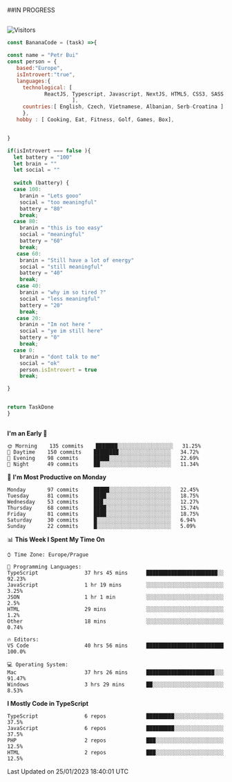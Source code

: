 ##IN PROGRESS
##
![Visitors](https://komarev.com/ghpvc/?username=petrbui&style=for-the-badge&label=Visitors+👀)
```Javascript
const BananaCode = (task) =>{

const name = "Petr Bui"
const person = {
   based:"Europe",
   isIntrovert:"true",
   languages:{
     technological: [ 
            ReactJS, Typescript, Javascript, NextJS, HTML5, CSS3, SASS, Redux, Node, Storybook, Styled-Component
                     ],
     countries:[ English, Czech, Vietnamese, Albanian, Serb-Croatina ]
     },
   hobby : [ Cooking, Eat, Fitness, Golf, Games, Box],


}

if(isIntrovert === false ){
  let battery = "100"
  let brain = ""
  let social = ""
  
  switch (battery) {
  case 100:
    branin = "Lets gooo"
    social = "too meaningful"
    battery = "80"
    break;
  case 80:
    branin = "this is too easy"
    social = "meaningful"
    battery = "60"
    break;
   case 60:
    branin = "Still have a lot of energy"
    social = "still meaningful"
    battery = "40"
    break;
   case 40:
    branin = "why im so tired ?"
    social = "less meaningful"
    battery = "20"
    break;
   case 20:
    branin = "Im not here "
    social = "ye im still here"
    battery = "0"
    break;
  case 0:
    branin = "dont talk to me"
    social = "ok"
    person.isIntrovert = true
    break;

}


return TaskDone
}
```



##
<!--
[![My GitHub stats](https://github-readme-stats.vercel.app/api?username=petrbui&theme=github_dark)](https://github.com/anuraghazra/github-readme-stats)

[![My wakatime stats](https://github-readme-stats.vercel.app/api/wakatime?username=petrbui&theme=github_dark)](https://github.com/anuraghazra/github-readme-stats)
-->
<!--START_SECTION:waka-->
**I'm an Early 🐤** 

```text
🌞 Morning    135 commits    ███████░░░░░░░░░░░░░░░░░░   31.25% 
🌆 Daytime    150 commits    ████████░░░░░░░░░░░░░░░░░   34.72% 
🌃 Evening    98 commits     █████░░░░░░░░░░░░░░░░░░░░   22.69% 
🌙 Night      49 commits     ██░░░░░░░░░░░░░░░░░░░░░░░   11.34%

```
📅 **I'm Most Productive on Monday** 

```text
Monday       97 commits     █████░░░░░░░░░░░░░░░░░░░░   22.45% 
Tuesday      81 commits     ████░░░░░░░░░░░░░░░░░░░░░   18.75% 
Wednesday    53 commits     ███░░░░░░░░░░░░░░░░░░░░░░   12.27% 
Thursday     68 commits     ████░░░░░░░░░░░░░░░░░░░░░   15.74% 
Friday       81 commits     ████░░░░░░░░░░░░░░░░░░░░░   18.75% 
Saturday     30 commits     █░░░░░░░░░░░░░░░░░░░░░░░░   6.94% 
Sunday       22 commits     █░░░░░░░░░░░░░░░░░░░░░░░░   5.09%

```


📊 **This Week I Spent My Time On** 

```text
⌚︎ Time Zone: Europe/Prague

💬 Programming Languages: 
TypeScript               37 hrs 45 mins      ███████████████████████░░   92.23% 
JavaScript               1 hr 19 mins        ░░░░░░░░░░░░░░░░░░░░░░░░░   3.25% 
JSON                     1 hr 1 min          ░░░░░░░░░░░░░░░░░░░░░░░░░   2.5% 
HTML                     29 mins             ░░░░░░░░░░░░░░░░░░░░░░░░░   1.2% 
Other                    18 mins             ░░░░░░░░░░░░░░░░░░░░░░░░░   0.74%

🔥 Editors: 
VS Code                  40 hrs 56 mins      █████████████████████████   100.0%

💻 Operating System: 
Mac                      37 hrs 26 mins      ██████████████████████░░░   91.47% 
Windows                  3 hrs 29 mins       ██░░░░░░░░░░░░░░░░░░░░░░░   8.53%

```

**I Mostly Code in TypeScript** 

```text
TypeScript               6 repos             █████████░░░░░░░░░░░░░░░░   37.5% 
JavaScript               6 repos             █████████░░░░░░░░░░░░░░░░   37.5% 
PHP                      2 repos             ███░░░░░░░░░░░░░░░░░░░░░░   12.5% 
HTML                     2 repos             ███░░░░░░░░░░░░░░░░░░░░░░   12.5%

```



 Last Updated on 25/01/2023 18:40:01 UTC
<!--END_SECTION:waka-->

